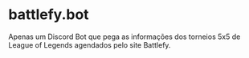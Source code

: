 # battlefy.bot

Apenas um Discord Bot que pega as informações dos torneios 5x5 de League of Legends agendados pelo site Battlefy.
